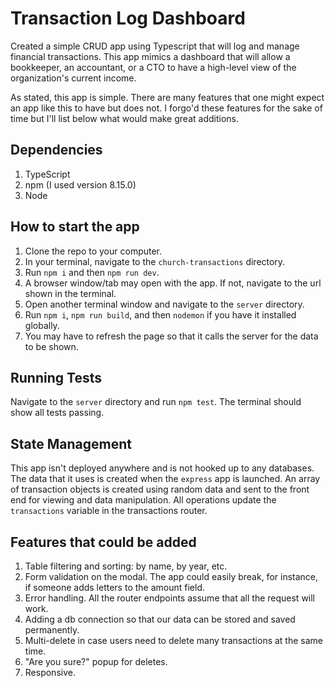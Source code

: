 # Transaction Log Dashboard

Created a simple CRUD app using Typescript that will log and manage financial transactions. This app mimics a dashboard that will allow a bookkeeper, an accountant, or a CTO to have a high-level view of the organization's current income.

As stated, this app is simple. There are many features that one might expect an app like this to have but does not. I forgo'd these features for the sake of time but I'll list below what would make great additions.

## Dependencies

1. TypeScript
2. npm (I used version 8.15.0)
3. Node

## How to start the app

1. Clone the repo to your computer.
2. In your terminal, navigate to the `church-transactions` directory.
3. Run `npm i` and then `npm run dev`.
4. A browser window/tab may open with the app. If not, navigate to the url shown in the terminal.
5. Open another terminal window and navigate to the `server` directory.
6. Run `npm i`, `npm run build`, and then `nodemon` if you have it installed globally.
7. You may have to refresh the page so that it calls the server for the data to be shown.

## Running Tests

Navigate to the `server` directory and run `npm test`. The terminal should show all tests passing.

## State Management

This app isn't deployed anywhere and is not hooked up to any databases. The data that it uses is created when the `express` app is launched. An array of transaction objects is created using random data and sent to the front end for viewing and data manipulation. All operations update the `transactions` variable in the transactions router.

## Features that could be added

1. Table filtering and sorting: by name, by year, etc.
2. Form validation on the modal. The app could easily break, for instance, if someone adds letters to the amount field.
3. Error handling. All the router endpoints assume that all the request will work.
4. Adding a db connection so that our data can be stored and saved permanently.
5. Multi-delete in case users need to delete many transactions at the same time.
6. "Are you sure?" popup for deletes.
7. Responsive.

